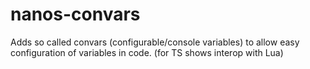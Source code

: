 # nanos-convars
Adds so called convars (configurable/console variables) to allow easy configuration of variables in code. (for TS shows interop with Lua)
